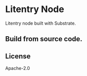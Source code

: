 # Litentry Node
Litentry node built with Substrate.

## Build from source code.


## License
Apache-2.0